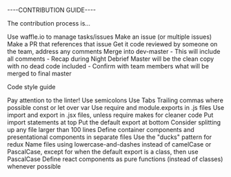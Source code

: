 ----CONTRIBUTION GUIDE----

The contribution process is...

Use waffle.io to manage tasks/issues
Make an issue (or multiple issues)
Make a PR that references that issue
Get it code reviewed by someone on the team, address any comments
Merge into dev-master - This will include all comments -  Recap during Night Debrief
Master will be the clean copy with no dead code included - Confirm with team members what will be merged to final master


Code style guide

Pay attention to the linter!
Use semicolons
Use Tabs
Trailing commas where possible
const or let over var
Use require and module.exports in .js files
Use import and export in .jsx files, unless require makes for cleaner code
Put import statements at top
Put the default export at bottom
Consider splitting up any file larger than 100 lines
Define container components and presentational components in separate files
Use the "ducks" pattern for redux
Name files using lowercase-and-dashes instead of camelCase or PascalCase, except for when the default export is a class, then use PascalCase
Define react components as pure functions (instead of classes) whenever possible

